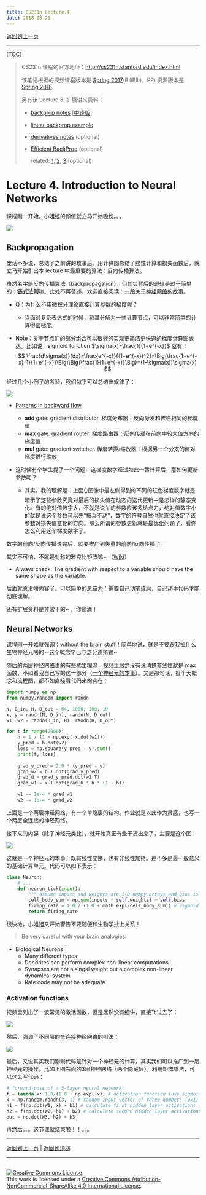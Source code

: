 ```yaml
---
title: CS231n Lecture.4
date: 2018-08-21
---
```


[返回到上一页](./index.html)

---

[TOC]

> CS231n 课程的官方地址：http://cs231n.stanford.edu/index.html
>
> 该笔记根据的视频课程版本是 [Spring 2017](https://www.bilibili.com/video/av17204303/?p=9)(BiliBili)，PPt 资源版本是 [Spring 2018](http://cs231n.stanford.edu/syllabus.html).
>
> 另有该 Lecture 3. 扩展讲义资料：
>
> - [backprop notes](http://cs231n.github.io/optimization-2) [[中译版](./CS231n_backprop_notes.html)]
>
> - [linear backprop example](http://cs231n.stanford.edu/handouts/linear-backprop.pdf) 
>
> - [derivatives notes](http://cs231n.stanford.edu/handouts/derivatives.pdf) (optional)  
>
> - [Efficient BackProp](http://yann.lecun.com/exdb/publis/pdf/lecun-98b.pdf) (optional) 
>
>   related: [1](http://colah.github.io/posts/2015-08-Backprop/), [2](http://neuralnetworksanddeeplearning.com/chap2.html), [3](https://www.youtube.com/watch?v=q0pm3BrIUFo) (optional)



# Lecture 4. **Introduction to Neural Networks** 

课程刚一开始，小姐姐的颜值就立马开始吸粉。。。

![](https://i.loli.net/2018/08/22/5b7d80395431d.png)

## Backpropagation

废话不多说，总结了之前讲的故事后。用计算图总结了线性计算和损失函数后，就立马开始引出本 lecture 中最重要的算法：反向传播算法。

虽然名字是反向传播算法（backpropagation），但其实背后的逻辑是过于简单的：**链式法则**嘛。此处不再赘述，欢迎直接阅读：[一段关于神经网络的故事](./cs231n_story_MLP.html#header-n166)。

- Q：为什么不用微积分理论直接计算参数的梯度呢？

  - 当面对复杂表达式的时候，将其分解为一些计算节点，可以非常简单的计算得出梯度。

- Note：关于节点们的部分组合可以很好的实现更简洁更快速的梯度计算图表达。比如说，sigmoid function $\sigma(x)=\frac{1}{1+e^{-x}}$ 就有：
  $$
  \frac{d\sigma(x)}{dx}=\frac{e^{-x}}{(1+e^{-x})^2}=\Big(\frac{1+e^{-x}-1}{1+e^{-x}}\Big)\Big(\frac{1}{1+e^{-x}}\Big)=(1-\sigma(x))\sigma(x)
  $$





经过几个小例子的考验，我们似乎可以总结出规律了：

![](https://i.loli.net/2018/08/23/5b7d93e09a259.png)

- <u>Patterns in backward flow</u>
  - **add** gate: gradient distributor. 梯度分布器：反向分发和传递相同的梯度值
  - **max** gate: gradient router. 梯度路由器：反向传递在前向中较大值方向的梯度值
  - **mul** gate: gradient switcher. 梯度转换/缩放器：根据另一个分支的值对梯度进行缩放

- 这时候有个学生提了一个问题：这梯度数字经过如此一番计算后，那如何更新参数呢？
  - 其实，我的理解是：上面👆图像中最左侧得到的不同的红色梯度数字就是暗示了这些参数究竟对最后的损失值在动态的迭代更新中是怎样的静态变化。有的绝对值数字大，不就是说丫的参数应该多给点力，绝对值数字小的就是说这个参数可以先“按兵不动”，数字的符号自然也就直接决定了该参数对损失值变化的方向。那么所谓的参数更新就是最优化问题了，看你怎么利用这个梯度数字了。



数字的前向/反向传播说完后，就要推广到矢量的前向/反向传播了。

其实不可怕，不就是对称的雅克比矩阵嘛~ （[Wiki](https://zh.wikipedia.org/wiki/雅可比矩阵)）

- Always check: The gradient with respect to a variable should have the same shape as the variable.



后面就真没啥内容了。可以简单的总结为：需要自己动笔琢磨，自己动手代码才能彻底理解。

还有扩展资料是非常干的~ ，你懂滴！



## Neural Networks

课程刚一开始就强调：without the brain stuff！简单地说，就是不要跟我扯什么生物神经元啥的~ 这个概念早已与之分道扬镳~

随后的两层神经网络讲的有些稀里糊涂，视频里居然没有说清楚非线性就是 $\max$ 函数，不如看我自己写的这一部分（[一个神经元的本事](./cs231n_story_MLP.html#header-n59)）。又是那句话，扯半天概念和流程图，都不如直接看代码来的实在：

```python
import numpy as np
from numpy.random import randn

N, D_in, H, D_out = 64, 1000, 100, 10
x, y = randn(N, D_in), randn(N, D_out)
w1, w2 = randn(D_in, H), randn(H, D_out)

for t in range(2000):
    h = 1 / (1 + np.exp(-x.dot(w1)))
    y_pred = h.dot(w2)
    loss = np.square(y_pred - y).sum()
    print(t, loss)
    
    grad_y_pred = 2.0 * (y_pred - y)
    grad_w2 = h.T.dot(grad_y_pred)
    grad_d = grad_y_pred.dot(w2.T)
    grad_w1 = x.T.dot(grad_h * h * (1 - h))
    
    w1 -= 1e-4 * grad_w1
    w2 -= 1e-4 * grad_w2
```

上面是一个两层神经网络，有一个单隐层的结构。作业就是以此作为灵感，也写一个两层全连接的神经网络。

接下来的内容（除了神经元类比），就开始真正有些干货出来了，主要是这个图：

![](https://i.loli.net/2018/08/24/5b7eed913ab48.png)



这就是一个神经元的本事。既有线性变换，也有非线性加持。差不多是最一般意义的基础计算单元。代码可以如下表示：

```python
class Neuron:
    # ...
    def neuron_tick(input):
        """ assume inputs and weights are 1-D numpy arrays and bias is a number"""
        cell_body_sum = np.sum(inputs * self.weights) + self.bias
        firing_rate = 1.0 / (1.0 + math.exp(-cell_body_sum)) # sigmoid activation function
        return firing_rate
```

很快地，小姐姐又开始警告不要随便和生物学扯上关系！

> Be very careful with your brain analogies!

- Biological Neurons：
  - Many different types
  - Dendrites can perform complex non-linear computations
  - Synapses are not a singal weight but a complex non-linear dynamical system
  - Rate code may not be adequate

### Activation functions

视频里列出了一波常见的激活函数，但是居然没有细讲，直接飞过去了：

![](https://i.loli.net/2018/08/24/5b7eef8c7772e.png)

然后，强调了不同层的全连接神经网络的叫法：

![](https://i.loli.net/2018/08/24/5b7eefd02183d.png)

最后，又说其实我们刚刚代码是针对一个神经元的计算，其实我们可以推广到一层神经元的操作。比如上图右面的3层神经网络（两个隐藏层），利用矩阵乘法，可以这么写代码：

```python
# forward-pass of a 3-layer neural network:
f = lambda x: 1.0/(1.0 + np.exp(-x)) # activation function (use sigmoid)
x = np.random.randn(3, 1) # random input vector of three numbers (3x1)
h1 = f(np.dot(W1, x) + b1) # calculate first hidden layer activations (4x1)
h2 = f(np.dot(W2, h1) + b2) # calculate second hidden layer activations (4x1)
out = np.dot(W3, h2) + b3
```

再然后。。。这节课就结束啦！！。。。











---

[返回到上一页](./index.html) | [返回到顶部](./cs231n_4.html)

---
<br>
<a rel="license" href="http://creativecommons.org/licenses/by-nc-sa/4.0/"><img alt="Creative Commons License" style="border-width:0" src="https://i.creativecommons.org/l/by-nc-sa/4.0/88x31.png" /></a><br />This work is licensed under a <a rel="license" href="http://creativecommons.org/licenses/by-nc-sa/4.0/">Creative Commons Attribution-NonCommercial-ShareAlike 4.0 International License</a>.
<br>

<script type="application/json" class="js-hypothesis-config">
  {
    "openSidebar": false,
    "showHighlights": true,
    "theme": classic,
    "enableExperimentalNewNoteButton": true
  }
</script>
<script async src="https://hypothes.is/embed.js"></script>
